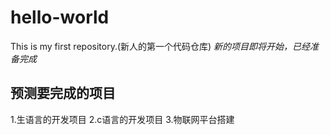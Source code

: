 # hello-world
This is my first repository.(新人的第一个代码仓库)
*新的项目即将开始，已经准备完成*
## 预测要完成的项目
1.生语言的开发项目
2.c语言的开发项目
3.物联网平台搭建
